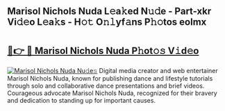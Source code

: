 ## Marisol Nichols Nuda L𝚎a𝚔ed N𝚞𝚍e - Part-xkr Vi𝚍𝚎o L𝚎a𝚔s - H𝚘𝚝 O𝚗𝚕yf𝚊ns P𝚑𝚘tos eolmx

# <h2><a href="http://kf0upbp.oniu.top/?m=Marisol+Nichols+Nuda">🔗👉 🔴 Marisol Nichols Nuda P𝚑ot𝚘𝚜 V𝚒d𝚎o</a></h2>

[![Marisol Nichols Nuda Nu𝚍e𝚜](https://i.imgur.com/0qMVB7G.gif)](http://kf0upbp.oniu.top/?m=Marisol+Nichols+Nuda)
Digital media creator and web entertainer Marisol Nichols Nuda, known for publishing dance and lifestyle tutorials through solo and collaborative dance presentations and brief videos. Courageous advocate Marisol Nichols Nuda, recognized for their bravery and dedication to standing up for important causes.  
